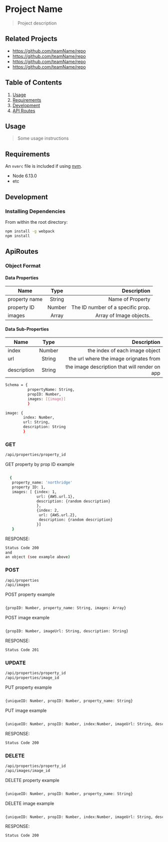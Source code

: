 # Project Name

> Project description

## Related Projects

  - https://github.com/teamName/repo
  - https://github.com/teamName/repo
  - https://github.com/teamName/repo
  - https://github.com/teamName/repo

## Table of Contents

1. [Usage](#Usage)
1. [Requirements](#requirements)
1. [Development](#development)
1. [API Routes](#ApiRoutes)

## Usage

> Some usage instructions

## Requirements

An `nvmrc` file is included if using [nvm](https://github.com/creationix/nvm).

- Node 6.13.0
- etc

## Development

### Installing Dependencies

From within the root directory:

```sh
npm install -g webpack
npm install
```

## ApiRoutes

### Object Format

#### Data Properties
| Name           | Type   | Description                       |
| -------------- |:------:| ---------------------------------:|
| property name  | String | Name of Property        |
| property ID    | Number | The ID number of a specific prop. |
| images         | Array  | Array of Image objects.           |


#### Data Sub-Properties
| Name        | Type   | Description                                   |
| ----------- |:------:| ---------------------------------------------:|
| index       | Number | the index of each image object                |
| url         | String | the url where the image orignates from        |
| description | String | the image description that will render on app |

```sh
Schema = {
          propertyName: String,
          propID: Number,
          images: [{image}]
          }
          
image: {
        index: Number,
        url: String,
        description: String
        }
```

### GET

```sh
/api/properties/property_id
```
GET property by prop ID example

```sh

  {
   property_name: 'northridge'
   property ID: 1,
   images: [ {index: 1,
              url: {AWS.url.1},
              description: {random description}
              },
              {index: 2,
               url: {AWS.url.2},
               description: {random description}
              }]
   }      

```

RESPONSE:
```sh
Status Code 200
and
an object (see example above)
```

### POST

```sh
/api/properties
/api/images
```

POST property example

```sh

{propID: Number, property_name: String, images: Array}

```

POST image example

```sh

{propID: Number, imageUrl: String, description: String}

```

RESPONSE:
```sh
Status Code 201
```
### UPDATE

```sh
/api/properties/property_id
/api/properties/image_id
```

PUT property example

```sh

{uniqueID: Number, propID: Number, property_name: String}

```
 PUT image example

```sh

{uniqueID: Number, propID: Number, index:Number, imageUrl: String, description: String}

```

RESPONSE:
```sh
Status Code 200
```

### DELETE

```sh
/api/properties/property_id
/api/images/image_id
```

DELETE property example

```sh

{uniqueID: Number, propID: Number, property_name: String}

```

DELETE image example

```sh

{uniqueID: Number, propID: Number, index:Number, imageUrl: String, description: String}

```

RESPONSE:
```sh
Status Code 200
```
